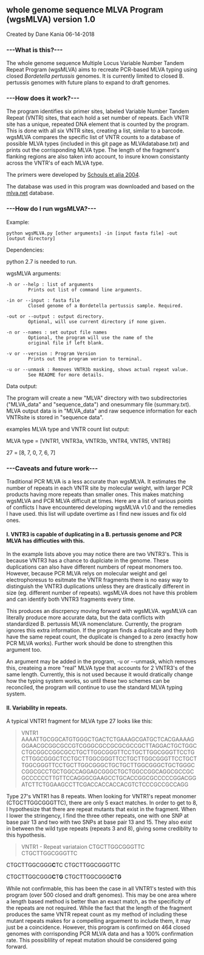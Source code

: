 ## whole genome sequence MLVA Program (wgsMLVA) version 1.0
Created by Dane Kania
06-14-2018

### ---What is this?---

The whole genome sequence Multiple Locus Variable Number Tandem Repeat Program (wgsMLVA) aims to recreate PCR-based MLVA typing using closed *Bordetella pertussis* genomes. It is currently limited to closed B. pertussis genomes with future plans to expand to draft genomes.


### ---How does it work?---

The program identifies six primer sites, labeled Variable Number Tandem Repeat (VNTR) sites, that each hold a set number of repeats. Each VNTR site has a unique, repeated DNA element that is counted by the program. This is done with all six VNTR sites, creating a list, similar to a barcode. wgsMLVA compares the specific list of VNTR counts to a database of possible MLVA types (included in this git page as MLVAdatabase.txt) and prints out the corrisponding MLVA type. The length of the fragment's flanking regions are also taken into account, to insure known consistanty across the VNTR's of each MLVA type.

The primers were developed by [Schouls et alia 2004](https://www.ncbi.nlm.nih.gov/pubmed/15292152).

The database was used in this program was downloaded and based on the [mlva.net](https://www.mlva.net/bpertussis/default.asp) database.

### ---How do I run wgsMLVA?---

Example: 
```
python wgsMLVA.py [other arguments] -in [input fasta file] -out [output directory]
```
Dependencies:

python 2.7 is needed to run.

wgsMLVA arguments:
```
-h or --help : list of arguments
		Prints out list of command line arguments.

-in or --input : fasta file
		Closed genome of a Bordetella pertussis sample. Required.

-out or --output : output directory.
		Optional, will use current directory if none given.

-n or --names : set output file names
		Optional, the program will use the name of the 
		original file if left blank.

-v or --version : Program Version		
		Prints out the program verion to terminal.	

-u or --unmask : Removes VNTR3b masking, shows actual repeat value.
		See README for more details.
```

Data output:

The program will create a new "MLVA" directory with two subdirectories ("MLVA_data" and "sequence_data") and onesummary file (summary.txt). MLVA output data is in "MLVA_data" and raw sequence information for each VNTRsite is stored in "sequence data".

examples MLVA type and VNTR count list output:

MLVA type = [VNTR1, VNTR3a, VNTR3b, VNTR4, VNTR5, VNTR6]

27 = [8, 7, 0, 7, 6, 7]
 
### ---Caveats and future work---

Traditional PCR MLVA is a less accurate than wgsMLVA. It estimates the number of repeats in each VNTR site by molecular weight, with larger PCR products having more repeats than smaller ones. This makes matching wgsMLVA and PCR MLVA difficult at times. Here are a list of various points of conflicts I have encountered developing wgsMLVA v1.0 and the remedies I have used. this list will update overtime as I find new issues and fix old ones.

#### I. VNTR3 is capable of duplicating in a B. pertussis genome and PCR MLVA has difficuties with this.

In the example lists above you may notice there are two VNTR3's. This is because VNTR3 has a chance to duplciate in the genome. These duplications can also have different numbers of repeat monomers too. However, because PCR MLVA relys on molecular weight and gel electrophoresus to esitmate the VNTR fragments there is no easy way to distinguish the VNTR3 duplications unless they are drastically different in size (eg. different number of repeats). wgsMLVA does not have this problem and can identify both VNTR3 fragments every time.

This produces an discrpency moving forward with wgsMLVA. wgsMLVA can literally produce more accurate data, but the data conflicts with standardized B. pertussis MLVA nomenclature. Currently, the program ignores this extra information. If the program finds a duplicate and they both have the same repeat count, the duplicate is changed to a zero (exactly how PCR MLVA works). Further work should be done to strengthen this argument too. 

An argument may be added in the program, -u or --unmask, which removes this, createing a more "real" MLVA type that accounts for 2 VNTR3's of the same length. Currently, this is not used because it would dratically change how the typing system works, so until these two schemes can be reconciled, the program will continue to use the standard MLVA typing system.

#### II. Variability in repeats.

A typical VNTR1 fragment for MLVA type 27 looks like this:

>VNTR1 
AAAATTGCGGCATGTGGGCTGACTCTGAAAGCGATGCTCACGAAAAGGGAACGCGGCGCCGTCGGGCGCCGCGCGCCGCTTAGGACTGCTGGCCTGCGGCCGGCGCCTGCTTGGCGGGTTCCTGCTTGGCGGGTTCCTGCTTGGCGGGCTCCTGCTTGGCGGGTTCCTGCTTGGCGGGTTCCTGCTTGGCGGGTTCCTGCTTGGCGGGCTGCTGCTTGGCGGGCTGCTGGGCCGGCGCCTGCTGGCCAGGAGCGGGCTGCTGGCCGGCAGGCGCCGCGCCCCCCTTGTTCCAGGGCGAAGCCTGCACCGGCGCCCCCGGACGGATCTTCTGGAAGCCTTCGACCACCACCACGTCTCCCGCCGCCAGG

Type 27's VNTR1 has 8 repeats. When looking for VNTR1's repeat monomer (CTGCTTGGCGGGTTC), there are only 5 exact matches. In order to get to 8, I hypothesize that there are repeat mutants that exist in the fragment. When I lower the stringency, I find the three other repeats, one with one SNP at base pair 13 and two with two SNPs at base pair 13 and 15. They also exist in between the wild type repeats (repeats 3 and 8), giving some crediblity to this hypothesis. 

>VNTR1 - Repeat variataion
CTGCTTGGCGGGTTC CTGCTTGGCGGGTTC

CTGCTTGGCGGG**C**TC CTGCTTGGCGGGTTC

CTGCTTGGCGGG**C**T**G** CTGCTTGGCGGG**C**T**G**

While not confirmable, this has been the case in all VNTR1's tested with this program (over 500 closed and draft genomes). This may be one area where a length based method is better than an exact match, as the specificity of the repeats are not required. While the fact that the length of the fragment produces the same VNTR repeat count as my method of including these mutant repeats makes for a compelling arguement to include them, it may just be a coincidence. However, this program is confirmed on 464 closed genomes with corrisponding PCR MLVA data and has a 100% confirmation rate. This possiblility of repeat mutation should be considered going forward.
